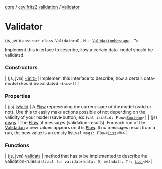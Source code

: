 [core](../../index.md) / [dev.fritz2.validation](../index.md) / [Validator](./index.md)

# Validator

(js, jvm) `abstract class Validator<D, M : `[`ValidationMessage`](../-validation-message/index.md)`, T>`

Implement this interface to describe, how a certain data-model should be validated.

### Constructors

| (js, jvm) [&lt;init&gt;](-init-.md) | Implement this interface to describe, how a certain data-model should be validated.`<init>()` |

### Properties

| (js) [isValid](is-valid.md) | A [Flow](#) representing the current state of the model (valid or not). Use this to easily make actions possible of not depending on the validity of your model (save-button, etc.)`val isValid: Flow<`[`Boolean`](https://kotlinlang.org/api/latest/jvm/stdlib/kotlin/-boolean/index.html)`>` |
| (js) [msgs](msgs.md) | The [Flow](#) of messages (validation-results). For each run of the [Validation](../-validation/index.md) a new values appears on this [Flow](#). If no messages result from a run, the new value is an empty list.`val msgs: Flow<`[`List`](https://kotlinlang.org/api/latest/jvm/stdlib/kotlin.collections/-list/index.html)`<M>>` |

### Functions

| (js, jvm) [validate](validate.md) | method that has to be implemented to describe the validation-rules`abstract fun validate(data: D, metadata: T): `[`List`](https://kotlinlang.org/api/latest/jvm/stdlib/kotlin.collections/-list/index.html)`<M>` |

